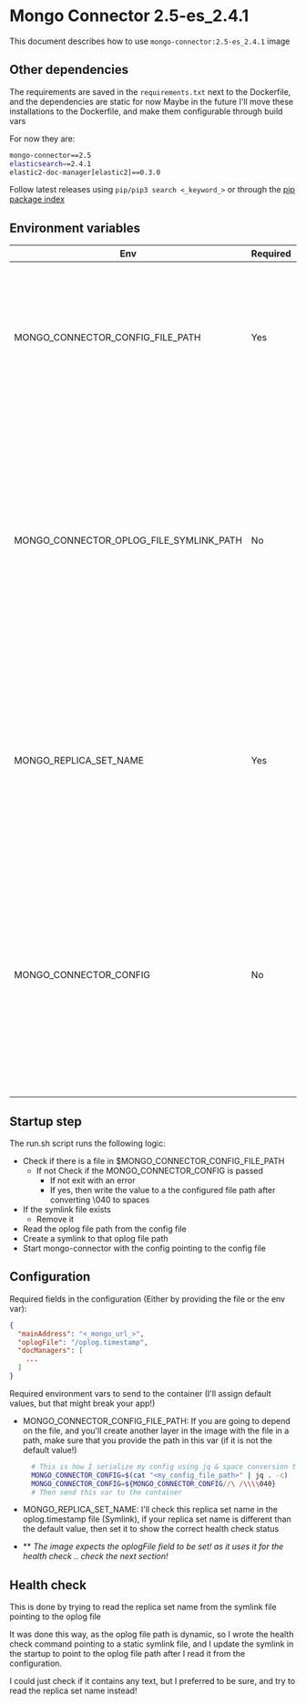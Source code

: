 # Mongo Connector 2.5-es_2.4.1

This document describes how to use `mongo-connector:2.5-es_2.4.1` image

## Other dependencies

The requirements are saved in the `requirements.txt` next to the Dockerfile, and the dependencies are static for now
Maybe in the future I'll move these installations to the Dockerfile, and make them configurable through build vars

For now they are:

```bash
mongo-connector==2.5
elasticsearch==2.4.1
elastic2-doc-manager[elastic2]==0.3.0
```

Follow latest releases using `pip/pip3 search <_keyword_>` or through the [pip package index](https://pypi.python.org/pypi/pip)

## Environment variables

| Env | Required | Default | Description |
|-----|----------|---------|-------------|
| MONGO_CONNECTOR_CONFIG_FILE_PATH | Yes | /mongo-connector.config.json | Configuration file path - Update this if you are going to save the file in another layer on top of the image, and the path is different than the default one! |
| MONGO_CONNECTOR_OPLOG_FILE_SYMLINK_PATH | No | /symlink-oplog.timestamp | Symlink file to mongo connector oplog timestamp file (used for health check) - This will be used internally to point to the dynamic oplog file path, and the container will check the symlink for health check (You don't have to change this!) |
| MONGO_REPLICA_SET_NAME | Yes | rs0 | Replica set name, used in the health check command in the container, by grepping it from the oplog file! - change this is the default replica set name is different than yours |
| MONGO_CONNECTOR_CONFIG | No | - | This is the other way of providing configuration to the image, is by sending it to a serialized json string in this var [If your config contains spaces, convert them to \040 in the string, and they'll be converted back to spaces in the startup] |

## Startup step

The run.sh script runs the following logic:

- Check if there is a file in $MONGO_CONNECTOR_CONFIG_FILE_PATH
  - If not Check if the MONGO_CONNECTOR_CONFIG is passed
    - If not exit with an error
    - If yes, then write the value to a the configured file path after converting \040 to spaces
- If the symlink file exists
  - Remove it
- Read the oplog file path from the config file
- Create a symlink to that oplog file path
- Start mongo-connector with the config pointing to the config file

## Configuration

Required fields in the configuration (Either by providing the file or the env var):

```json
{
  "mainAddress": "<_mongo_url_>",
  "oplogFile": "/oplog.timestamp",
  "docManagers": [
    ...
  ]
}
```

Required environment vars to send to the container (I'll assign default values, but that might break your app!)

- MONGO_CONNECTOR_CONFIG_FILE_PATH: If you are going to depend on the file, and you'll create another layer in the image with the file in a path, make sure that you provide the path in this var (if it is not the default value!)
  ```bash
    # This is how I serialize my config using jq & space conversion to \040
    MONGO_CONNECTOR_CONFIG=$(cat "<my_config_file_path>" | jq . -c)
    MONGO_CONNECTOR_CONFIG=${MONGO_CONNECTOR_CONFIG//\ /\\\\040}
    # Then send this var to the container
  ```

- MONGO_REPLICA_SET_NAME: I'll check this replica set name in the oplog.timestamp file (Symlink), if your replica set name is different than the default value, then set it to show the correct health check status

- ** _The image expects the oplogFile field to be set! as it uses it for the health check .. check the next section!_

## Health check

This is done by trying to read the replica set name from the symlink file pointing to the oplog file

It was done this way, as the oplog file path is dynamic, so I wrote the health check command pointing to a static symlink file, and I update the symlink in the startup to point to the oplog file path after I read it from the configuration.

I could just check if it contains any text, but I preferred to be sure, and try to read the replica set name instead!
